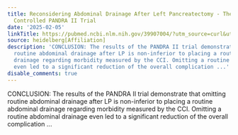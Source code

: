 ```yaml
---
title: Reconsidering Abdominal Drainage After Left Pancreatectomy - The Randomized
  Controlled PANDRA II Trial
date: '2025-02-05'
linkTitle: https://pubmed.ncbi.nlm.nih.gov/39907004/?utm_source=curl&utm_medium=rss&utm_campaign=pubmed-2&utm_content=1FakS-2QOkCT8HsMOQP1bCRQ4YzyumYOmxmF0moLsQ3dFB1E9V&fc=20220326224207&ff=20250205170939&v=2.18.0.post9+e462414
source: heidelberg[Affiliation]
description: 'CONCLUSION: The results of the PANDRA II trial demonstrate that omitting
  routine abdominal drainage after LP is non-inferior to placing a routine abdominal
  drainage regarding morbidity measured by the CCI. Omitting a routine abdominal drainage
  even led to a significant reduction of the overall complication ...'
disable_comments: true
---
```

CONCLUSION: The results of the PANDRA II trial demonstrate that omitting routine abdominal drainage after LP is non-inferior to placing a routine abdominal drainage regarding morbidity measured by the CCI. Omitting a routine abdominal drainage even led to a significant reduction of the overall complication ...